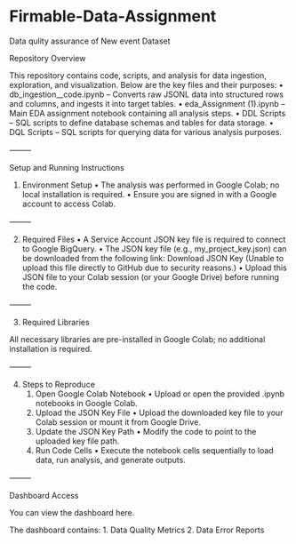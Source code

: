# Firmable-Data-Assignment
Data qulity assurance of New event Dataset

Repository Overview

This repository contains code, scripts, and analysis for data ingestion, exploration, and visualization. Below are the key files and their purposes:
	•	db_ingestion__code.ipynb – Converts raw JSONL data into structured rows and columns, and ingests it into target tables.
	•	eda_Assignment (1).ipynb – Main EDA assignment notebook containing all analysis steps.
	•	DDL Scripts – SQL scripts to define database schemas and tables for data storage.
	•	DQL Scripts – SQL scripts for querying data for various analysis purposes.

⸻

Setup and Running Instructions

1. Environment Setup
	•	The analysis was performed in Google Colab; no local installation is required.
	•	Ensure you are signed in with a Google account to access Colab.

⸻

2. Required Files
	•	A Service Account JSON key file is required to connect to Google BigQuery.
	•	The JSON key file (e.g., my_project_key.json) can be downloaded from the following link:
Download JSON Key
(Unable to upload this file directly to GitHub due to security reasons.)
	•	Upload this JSON file to your Colab session (or your Google Drive) before running the code.

⸻

3. Required Libraries

All necessary libraries are pre-installed in Google Colab; no additional installation is required.

⸻

4. Steps to Reproduce
	1.	Open Google Colab Notebook
	•	Upload or open the provided .ipynb notebooks in Google Colab.
	2.	Upload the JSON Key File
	•	Upload the downloaded key file to your Colab session or mount it from Google Drive.
	3.	Update the JSON Key Path
	•	Modify the code to point to the uploaded key file path.
	4.	Run Code Cells
	•	Execute the notebook cells sequentially to load data, run analysis, and generate outputs.

⸻

Dashboard Access

You can view the dashboard here.

The dashboard contains:
	1.	Data Quality Metrics
	2.	Data Error Reports
